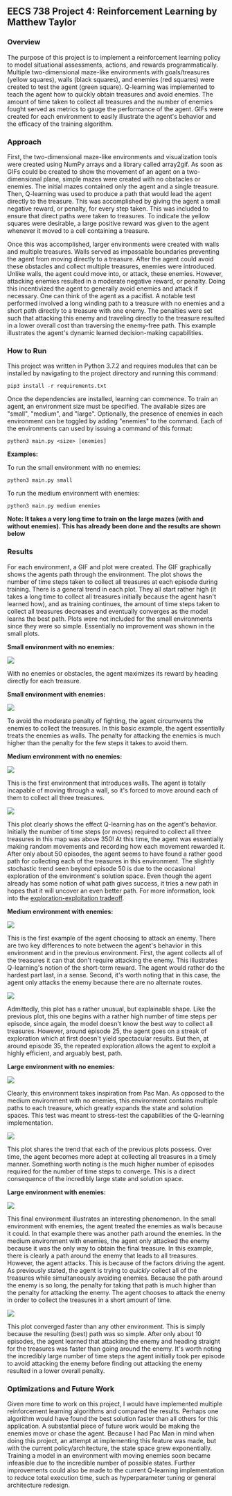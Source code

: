 ## EECS 738 Project 4: Reinforcement Learning by Matthew Taylor

### Overview

The purpose of this project is to implement a reinforcement learning policy to model situational assessments, actions, and rewards programmatically. Multiple two-dimensional maze-like environments with goals/treasures (yellow squares), walls (black squares), and enemies (red squares) were created to test the agent (green square). Q-learning was implemented to teach the agent how to quickly obtain treasures and avoid enemies. The amount of time taken to collect all treasures and the number of enemies fought served as metrics to gauge the performance of the agent. GIFs were created for each environment to easily illustrate the agent's behavior and the efficacy of the training algorithm.

### Approach

First, the two-dimensional maze-like environments and visualization tools were created using NumPy arrays and a library called array2gif. As soon as GIFs could be created to show the movement of an agent on a two-dimensional plane, simple mazes were created with no obstacles or enemies. The initial mazes contained only the agent and a single treasure. Then, Q-learning was used to produce a path that would lead the agent directly to the treasure. This was accomplished by giving the agent a small negative reward, or penalty, for every step taken. This was included to ensure that direct paths were taken to treasures. To indicate the yellow squares were desirable, a large positive reward was given to the agent whenever it moved to a cell containing a treasure.

Once this was accomplished, larger environments were created with walls and multiple treasures. Walls served as impassable boundaries preventing the agent from moving directly to a treasure. After the agent could avoid these obstacles and collect multiple treasures, enemies were introduced. Unlike walls, the agent could move into, or attack, these enemies. However, attacking enemies resulted in a moderate negative reward, or penalty. Doing this incentivized the agent to generally avoid enemies and attack if necessary. One can think of the agent as a pacifist. A notable test performed involved a long winding path to a treasure with no enemies and a short path directly to a treasure with one enemy. The penalties were set such that attacking this enemy and traveling directly to the treasure resulted in a lower overall cost than traversing the enemy-free path. This example illustrates the agent's dynamic learned decision-making capabilities.

### How to Run

This project was written in Python 3.7.2 and requires modules that can be installed by navigating to the project directory and running this command:
```
pip3 install -r requirements.txt
```
Once the dependencies are installed, learning can commence. To train an agent, an environment size must be specified. The available sizes are "small", "medium", and "large". Optionally, the presence of enemies in each environment can be toggled by adding "enemies" to the command. Each of the environments can used by issuing a command of this format:
```
python3 main.py <size> [enemies]
```

**Examples:**

To run the small environment with no enemies:
```
python3 main.py small
```

To run the medium environment with enemies:
```
python3 main.py medium enemies
```

**Note: It takes a very long time to train on the large mazes (with and without enemies). This has already been done and the results are shown below**

### Results

For each environment, a GIF and plot were created. The GIF graphically shows the agents path through the environment. The plot shows the number of time steps taken to collect all treasures at each episode during training. There is a general trend in each plot. They all start rather high (it takes a long time to collect all treasures initially because the agent hasn't learned how), and as training continues, the amount of time steps taken to collect all treasures decreases and eventually converges as the model learns the best path. Plots were not included for the small environments since they were so simple. Essentially no improvement was shown in the small plots.

**Small environment with no enemies:**

![](https://i.imgur.com/FdjkZI7.gif)

With no enemies or obstacles, the agent maximizes its reward by heading directly for each treasure.

**Small environment with enemies:**

![](https://i.imgur.com/8RNZwcU.gif)

To avoid the moderate penalty of fighting, the agent circumvents the enemies to collect the treasures. In this basic example, the agent essentially treats the enemies as walls. The penalty for attacking the enemies is much higher than the penalty for the few steps it takes to avoid them.

**Medium environment with no enemies:**

![](https://i.imgur.com/4yl0sSF.gif)

This is the first environment that introduces walls. The agent is totally incapable of moving through a wall, so it's forced to move around each of them to collect all three treasures.

![](https://i.imgur.com/cWWKE2A.png)

This plot clearly shows the effect Q-learning has on the agent's behavior. Initially the number of time steps (or moves) required to collect all three treasures in this map was above 350! At this time, the agent was essentially making random movements and recording how each movement rewarded it. After only about 50 episodes, the agent seems to have found a rather good path for collecting each of the treasures in this environment. The slightly stochastic trend seen beyond episode 50 is due to the occasional exploration of the environment's solution space. Even though the agent already has some notion of what path gives success, it tries a new path in hopes that it will uncover an even better path. For more information, look into the [exploration-exploitation tradeoff](https://en.wikipedia.org/wiki/Multi-armed_bandit).

**Medium environment with enemies:**

![](https://i.imgur.com/fnaJBJy.gif)

This is the first example of the agent choosing to attack an enemy. There are two key differences to note between the agent's behavior in this environment and in the previous environment. First, the agent collects all of the treasures it can that don't require attacking the enemy. This illustrates Q-learning's notion of the short-term reward. The agent would rather do the hardest part last, in a sense. Second, it's worth noting that in this case, the agent only attacks the enemy because there are no alternate routes.

![](https://i.imgur.com/BXo68q9.png)

Admittedly, this plot has a rather unusual, but explainable shape. Like the previous plot, this one begins with a rather high number of time steps per episode, since again, the model doesn't know the best way to collect all treasures. However, around episode 25, the agent goes on a streak of exploration which at first doesn't yield spectacular results. But then, at around episode 35, the repeated exploration allows the agent to exploit a highly efficient, and arguably best, path.

**Large environment with no enemies:**

![](https://i.imgur.com/nZ3rZn4.gif)

Clearly, this environment takes inspiration from Pac Man. As opposed to the medium environment with no enemies, this environment contains multiple paths to each treasure, which greatly expands the state and solution spaces. This test was meant to stress-test the capabilities of the Q-learning implementation.

![](https://i.imgur.com/KkyQ4Wr.png)

This plot shares the trend that each of the previous plots possess. Over time, the agent becomes more adept at collecting all treasures in a timely manner. Something worth noting is the much higher number of episodes required for the number of time steps to converge. This is a direct consequence of the incredibly large state and solution space.

**Large environment with enemies:**

![](https://i.imgur.com/Ch7Zisb.gif)

This final environment illustrates an interesting phenomenon. In the small environment with enemies, the agent treated the enemies as walls because it could. In that example there was another path around the enemies. In the medium environment with enemies, the agent only attacked the enemy because it was the only way to obtain the final treasure. In this example, there is clearly a path around the enemy that leads to all treasures. However, the agent attacks. This is because of the factors driving the agent. As previously stated, the agent is trying to *quickly* collect all of the treasures while simultaneously avoiding enemies. Because the path around the enemy is so long, the penalty for taking that path is much higher than the penalty for attacking the enemy. The agent chooses to attack the enemy in order to collect the treasures in a short amount of time.

![](https://i.imgur.com/MNlHPDn.png)

This plot converged faster than any other environment. This is simply because the resulting (best) path was so simple. After only about 10 episodes, the agent learned that attacking the enemy and heading straight for the treasures was faster than going around the enemy. It's worth noting the incredibly large number of time steps the agent initially took per episode to avoid attacking the enemy before finding out attacking the enemy resulted in a lower overall penalty.

### Optimizations and Future Work

Given more time to work on this project, I would have implemented multiple reinforcement learning algorithms and compared the results. Perhaps one algorithm would have found the best solution faster than all others for this application. A substantial piece of future work would be making the enemies move or chase the agent. Because I had Pac Man in mind when doing this project, an attempt at implementing this feature was made, but with the current policy/architecture, the state space grew exponentially. Training a model in an environment with moving enemies soon became infeasible due to the incredible number of possible states. Further improvements could also be made to the current Q-learning implementation to reduce total execution time, such as hyperparameter tuning or general architecture redesign. 
